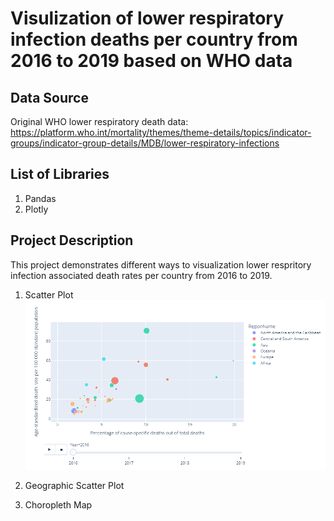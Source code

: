 # Visulization of lower respiratory  infection deaths per country from 2016 to 2019 based on WHO data

## Data Source

Original WHO lower respiratory death data:
https://platform.who.int/mortality/themes/theme-details/topics/indicator-groups/indicator-group-details/MDB/lower-respiratory-infections

## List of Libraries

1. Pandas
2. Plotly

## Project Description 
This project demonstrates different ways to visualization lower respritory infection associated death rates per country from 2016 to 2019. 
1. Scatter Plot
![This is an image](ScatterPlotWorldHealthData.PNG)
2. Geographic Scatter Plot

3. Choropleth Map